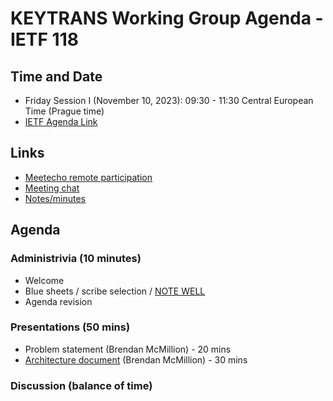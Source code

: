 # KEYTRANS Working Group Agenda - IETF 118

## Time and Date
* Friday Session I (November 10, 2023): 09:30 - 11:30 Central European Time (Prague time)
* [IETF Agenda Link](https://datatracker.ietf.org/meeting/118/agenda/?show=keytrans)

## Links
* [Meetecho remote participation](https://meetings.conf.meetecho.com/ietf117/?group=keytrans&short=&item=1)
* [Meeting chat](xmpp:keytrans@jabber.ietf.org?join) 
* [Notes/minutes](https://codimd.ietf.org/notes-ietf-118-keytrans) 

## Agenda

### Administrivia (10 minutes)
* Welcome
* Blue sheets / scribe selection / [NOTE WELL](https://www.ietf.org/about/note-well.html) 
* Agenda revision

### Presentations (50 mins)
* Problem statement (Brendan McMillion) - 20 mins
* [Architecture document](https://datatracker.ietf.org/doc/draft-mcmillion-keytrans-architecture/) (Brendan McMillion) - 30 mins

### Discussion (balance of time)
